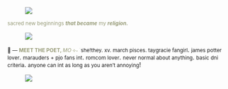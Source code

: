 <div class="npf_row"><figure class="tmblr-full" data-orig-height="1365" data-orig-width="4096"><img src="https://64.media.tumblr.com/0e61300be0c6e1ded30c6d3acb4ca111/62396204fb441972-7a/s540x810/776852db722aa2f367a4c2e5d17727862492f8d8.jpg" data-orig-height="1365" data-orig-width="4096" srcset="https://64.media.tumblr.com/0e61300be0c6e1ded30c6d3acb4ca111/62396204fb441972-7a/s540x810/776852db722aa2f367a4c2e5d17727862492f8d8.jpg 4096w" sizes="(max-width: 1280px) 100vw, 1280px"></figure>
</div>
<p><span style="color: #979b78"><small>sacred new beginnings </small></span><i><b><span style="color: #979b78"><small>that became</small></span></b></i><span style="color: #979b78"><small> my </small></span><i><span style="color: #979b78"><small></small></span></i><span style="color: #979b78"><small>  </small></span><b><i><span style="color: #979b78"><small>religion. </small></span></i></b></p>
<div class="npf_row"><figure class="tmblr-full" data-orig-height="1365" data-orig-width="4096"><img src="https://64.media.tumblr.com/21742fdb11281215a07bb517939c90c8/62396204fb441972-80/s540x810/0244c97f0ba80088f3be72b92b24c7bf6d87d32b.jpg" data-orig-height="1365" data-orig-width="4096" srcset="https://64.media.tumblr.com/21742fdb11281215a07bb517939c90c8/62396204fb441972-80/s540x810/0244c97f0ba80088f3be72b92b24c7bf6d87d32b.jpg 4096w" sizes="(max-width: 1280px) 100vw, 1280px"></figure>
</div>
<p><small>&#129530; &mdash; </small><span style="color: #979b78"><b><small>MEET THE POET, </small></b></span><small><span style="color: #979b78"><i>MO</i></span></small><small><span style="color: #979b78"><b> </b></span></small><small><span style="color: #979b78">&#10209;&#726; &#2282;  </span></small><small>she!they. xv. march pisces. taygracie fangirl</small>. <small>james potter lover</small>. <small>marauders + pjo fans int</small>. <small>romcom lover</small>. <small>never normal about anything</small>. <small>basic dni criteria</small>. <small>anyone can int as long as you aren&rsquo;t annoying</small>!</p>
<div class="npf_row"><figure class="tmblr-full" data-orig-height="48" data-orig-width="640"><img src="https://64.media.tumblr.com/294f68d0a31315e755992ec4e0a718ec/52b437c1e65eb2b1-e0/s640x960/65db3c4bffefcf4f99b5e279f36ff6080610a78e.pnj" data-orig-height="48" data-orig-width="640" srcset="https://64.media.tumblr.com/294f68d0a31315e755992ec4e0a718ec/52b437c1e65eb2b1-e0/s640x960/65db3c4bffefcf4f99b5e279f36ff6080610a78e.pnj 640w" sizes="(max-width: 640px) 100vw, 640px"></figure>
</div>
